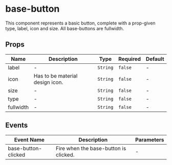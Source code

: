 # base-button

This component represents a basic button, complete with a prop-given type, label, icon and size. All base-buttons are fullwidth.

## Props

<!-- @vuese:base-button:props:start -->
|Name|Description|Type|Required|Default|
|---|---|---|---|---|
|label|-|`String`|`false`|-|
|icon|Has to be material design icon.|`String`|`false`|-|
|size|-|`String`|`false`|-|
|type|-|`String`|`false`|-|
|fullwidth|-|`String`|`false`|-|

<!-- @vuese:base-button:props:end -->


## Events

<!-- @vuese:base-button:events:start -->
|Event Name|Description|Parameters|
|---|---|---|
|base-button-clicked|Fire when the base-button is clicked.|-|

<!-- @vuese:base-button:events:end -->


